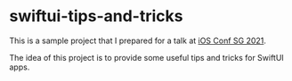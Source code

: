 # swiftui-tips-and-tricks

This is a sample project that I prepared for a talk at [iOS Conf SG 2021](https://iosconf.sg).

The idea of this project is to provide some useful tips and tricks for SwiftUI apps.
